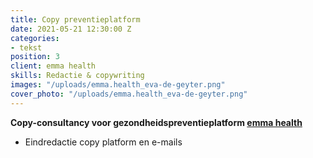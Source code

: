 ```yaml
---
title: Copy preventieplatform
date: 2021-05-21 12:30:00 Z
categories:
- tekst
position: 3
client: emma health
skills: Redactie & copywriting
images: "/uploads/emma.health_eva-de-geyter.png"
cover_photo: "/uploads/emma.health_eva-de-geyter.png"
---
```


**Copy-consultancy voor gezondheidspreventieplatform [emma health](https://emma.health)**


* Eindredactie copy platform en e-mails